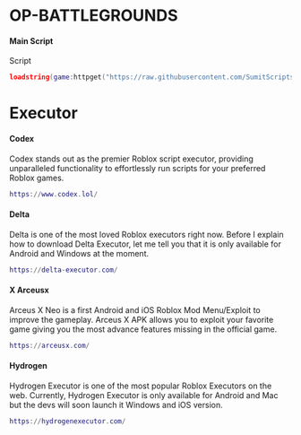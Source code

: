 # OP-BATTLEGROUNDS

#### Main Script
Script
```lua
loadstring(game:httpget("https://raw.githubusercontent.com/SumitScripts/OP-BATTLEGROUNDS/main/Opbattlegrounds%20/Source%25100"))()
```
# Executor

#### Codex
Codex stands out as the premier Roblox script executor, providing unparalleled functionality to effortlessly run scripts for your preferred Roblox games.
```lua
https://www.codex.lol/
```
#### Delta

Delta is one of the most loved Roblox executors right now. Before I explain how to download Delta Executor, let me tell you that it is only available for Android and Windows at the moment.

```lua
https://delta-executor.com/
```
#### X Arceusx

Arceus X Neo is a first Android and iOS Roblox Mod Menu/Exploit to improve the gameplay. Arceus X APK allows you to exploit your favorite game giving you the most advance features missing in the official game.

```lua
https://arceusx.com/
```

#### Hydrogen

Hydrogen Executor is one of the most popular Roblox Executors on the web. Currently, Hydrogen Executor is only available for Android and Mac but the devs will soon launch it Windows and iOS version.

```lua
https://hydrogenexecutor.com/
```
